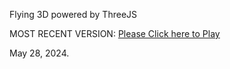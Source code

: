Flying 3D powered by ThreeJS

MOST RECENT VERSION: [Please Click here to Play](https://rawcdn.githack.com/alperenbutun/Flying-3d/e90bc4f/index.html)

May 28, 2024.
